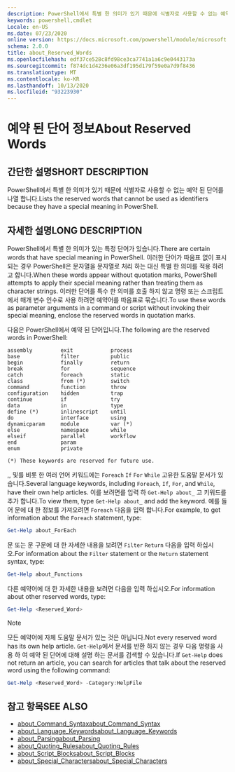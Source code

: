 ```yaml
---
description: PowerShell에서 특별 한 의미가 있기 때문에 식별자로 사용할 수 없는 예약 된 단어를 나열 합니다.
keywords: powershell,cmdlet
Locale: en-US
ms.date: 07/23/2020
online version: https://docs.microsoft.com/powershell/module/microsoft.powershell.core/about/about_reserved_words?view=powershell-7.1&WT.mc_id=ps-gethelp
schema: 2.0.0
title: about_Reserved_Words
ms.openlocfilehash: edf37ce528c8fd98ce3ca7741a1a6c9e0443173a
ms.sourcegitcommit: f874dc1d4236e06a3df195d179f59e0a7d9f8436
ms.translationtype: MT
ms.contentlocale: ko-KR
ms.lasthandoff: 10/13/2020
ms.locfileid: "93223930"
---
```

# <a name="about-reserved-words"></a><span data-ttu-id="7ad71-104">예약 된 단어 정보</span><span class="sxs-lookup"><span data-stu-id="7ad71-104">About Reserved Words</span></span>

## <a name="short-description"></a><span data-ttu-id="7ad71-105">간단한 설명</span><span class="sxs-lookup"><span data-stu-id="7ad71-105">SHORT DESCRIPTION</span></span>
<span data-ttu-id="7ad71-106">PowerShell에서 특별 한 의미가 있기 때문에 식별자로 사용할 수 없는 예약 된 단어를 나열 합니다.</span><span class="sxs-lookup"><span data-stu-id="7ad71-106">Lists the reserved words that cannot be used as identifiers because they have a special meaning in PowerShell.</span></span>

## <a name="long-description"></a><span data-ttu-id="7ad71-107">자세한 설명</span><span class="sxs-lookup"><span data-stu-id="7ad71-107">LONG DESCRIPTION</span></span>

<span data-ttu-id="7ad71-108">PowerShell에서 특별 한 의미가 있는 특정 단어가 있습니다.</span><span class="sxs-lookup"><span data-stu-id="7ad71-108">There are certain words that have special meaning in PowerShell.</span></span> <span data-ttu-id="7ad71-109">이러한 단어가 따옴표 없이 표시 되는 경우 PowerShell은 문자열을 문자열로 처리 하는 대신 특별 한 의미를 적용 하려고 합니다.</span><span class="sxs-lookup"><span data-stu-id="7ad71-109">When these words appear without quotation marks, PowerShell attempts to apply their special meaning rather than treating them as character strings.</span></span> <span data-ttu-id="7ad71-110">이러한 단어를 특수 한 의미를 호출 하지 않고 명령 또는 스크립트에서 매개 변수 인수로 사용 하려면 예약어를 따옴표로 묶습니다.</span><span class="sxs-lookup"><span data-stu-id="7ad71-110">To use these words as parameter arguments in a command or script without invoking their special meaning, enclose the reserved words in quotation marks.</span></span>

<span data-ttu-id="7ad71-111">다음은 PowerShell에서 예약 된 단어입니다.</span><span class="sxs-lookup"><span data-stu-id="7ad71-111">The following are the reserved words in PowerShell:</span></span>

```
assembly         exit            process
base             filter          public
begin            finally         return
break            for             sequence
catch            foreach         static
class            from (*)        switch
command          function        throw
configuration    hidden          trap
continue         if              try
data             in              type
define (*)       inlinescript    until
do               interface       using
dynamicparam     module          var (*)
else             namespace       while
elseif           parallel        workflow
end              param
enum             private

(*) These keywords are reserved for future use.
```

<span data-ttu-id="7ad71-112">,, 및를 비롯 한 여러 언어 키워드에는 `Foreach` `If` `For` `While` 고유한 도움말 문서가 있습니다.</span><span class="sxs-lookup"><span data-stu-id="7ad71-112">Several language keywords, including `Foreach`, `If`, `For`, and `While`, have their own help articles.</span></span> <span data-ttu-id="7ad71-113">이를 보려면를 입력 하 `Get-Help about_` 고 키워드를 추가 합니다.</span><span class="sxs-lookup"><span data-stu-id="7ad71-113">To view them, type `Get-Help about_` and add the keyword.</span></span> <span data-ttu-id="7ad71-114">예를 들어 문에 대 한 정보를 가져오려면 `Foreach` 다음을 입력 합니다.</span><span class="sxs-lookup"><span data-stu-id="7ad71-114">For example, to get information about the `Foreach` statement, type:</span></span>

```powershell
Get-Help about_ForEach
```

<span data-ttu-id="7ad71-115">문 또는 문 구문에 대 한 자세한 내용을 보려면 `Filter` `Return` 다음을 입력 하십시오.</span><span class="sxs-lookup"><span data-stu-id="7ad71-115">For information about the `Filter` statement or the `Return` statement syntax, type:</span></span>

```powershell
Get-Help about_Functions
```

<span data-ttu-id="7ad71-116">다른 예약어에 대 한 자세한 내용을 보려면 다음을 입력 하십시오.</span><span class="sxs-lookup"><span data-stu-id="7ad71-116">For information about other reserved words, type:</span></span>

```powershell
Get-Help <Reserved_Word>
```

> [!NOTE]
> <span data-ttu-id="7ad71-117">모든 예약어에 자체 도움말 문서가 있는 것은 아닙니다.</span><span class="sxs-lookup"><span data-stu-id="7ad71-117">Not every reserved word has its own help article.</span></span> <span data-ttu-id="7ad71-118">`Get-Help`에서 문서를 반환 하지 않는 경우 다음 명령을 사용 하 여 예약 된 단어에 대해 설명 하는 문서를 검색할 수 있습니다.</span><span class="sxs-lookup"><span data-stu-id="7ad71-118">If `Get-Help` does not return an article, you can search for articles that talk about the reserved word using the following command:</span></span>
>
> ```powershell
> Get-Help <Reserved_Word> -Category:HelpFile
> ```

## <a name="see-also"></a><span data-ttu-id="7ad71-119">참고 항목</span><span class="sxs-lookup"><span data-stu-id="7ad71-119">SEE ALSO</span></span>

- [<span data-ttu-id="7ad71-120">about_Command_Syntax</span><span class="sxs-lookup"><span data-stu-id="7ad71-120">about_Command_Syntax</span></span>](about_Command_Syntax.md)
- [<span data-ttu-id="7ad71-121">about_Language_Keywords</span><span class="sxs-lookup"><span data-stu-id="7ad71-121">about_Language_Keywords</span></span>](about_Language_Keywords.md)
- [<span data-ttu-id="7ad71-122">about_Parsing</span><span class="sxs-lookup"><span data-stu-id="7ad71-122">about_Parsing</span></span>](about_Parsing.md)
- [<span data-ttu-id="7ad71-123">about_Quoting_Rules</span><span class="sxs-lookup"><span data-stu-id="7ad71-123">about_Quoting_Rules</span></span>](about_Quoting_Rules.md)
- [<span data-ttu-id="7ad71-124">about_Script_Blocks</span><span class="sxs-lookup"><span data-stu-id="7ad71-124">about_Script_Blocks</span></span>](about_Script_Blocks.md)
- [<span data-ttu-id="7ad71-125">about_Special_Characters</span><span class="sxs-lookup"><span data-stu-id="7ad71-125">about_Special_Characters</span></span>](about_Special_Characters.md)
